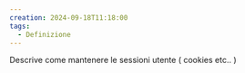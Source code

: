 ```yaml
---
creation: 2024-09-18T11:18:00
tags:
  - Definizione
---
```

Descrive come mantenere le sessioni utente ( cookies etc.. ) 